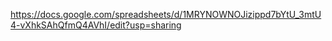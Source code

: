 https://docs.google.com/spreadsheets/d/1MRYNOWNOJizippd7bYtU_3mtU4-vXhkSAhQfmQ4AVhI/edit?usp=sharing
